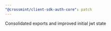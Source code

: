 ```yaml
---
"@crossmint/client-sdk-auth-core": patch
---
```


Consolidated exports and improved initial jwt state
